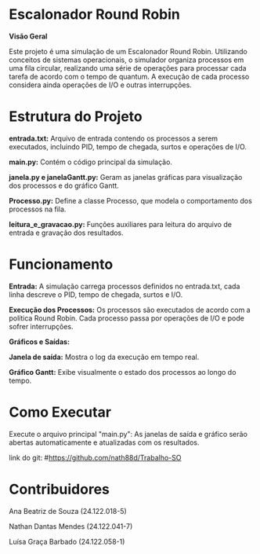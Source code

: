# Escalonador Round Robin

**Visão Geral**

Este projeto é uma simulação de um Escalonador Round Robin. Utilizando conceitos de sistemas operacionais, o simulador organiza processos em uma fila circular, 
realizando uma série de operações para processar cada tarefa de acordo com o tempo de quantum. A execução de cada processo considera ainda operações de I/O e outras 
interrupções.

# Estrutura do Projeto

**entrada.txt:** Arquivo de entrada contendo os processos a serem executados, incluindo PID, tempo de chegada, surtos e operações de I/O.

**main.py:** Contém o código principal da simulação.

**janela.py e janelaGantt.py:** Geram as janelas gráficas para visualização dos processos e do gráfico Gantt.

**Processo.py:** Define a classe Processo, que modela o comportamento dos processos na fila.

**leitura_e_gravacao.py:** Funções auxiliares para leitura do arquivo de entrada e gravação dos resultados.

# Funcionamento

**Entrada:** A simulação carrega processos definidos no entrada.txt, cada linha descreve o PID, tempo de chegada, surtos e I/O.

**Execução dos Processos:** Os processos são executados de acordo com a política Round Robin. Cada processo passa por operações de I/O e pode sofrer interrupções.

**Gráficos e Saídas:**

**Janela de saída:** Mostra o log da execução em tempo real.

**Gráfico Gantt:** Exibe visualmente o estado dos processos ao longo do tempo.

# Como Executar
Execute o arquivo principal "main.py":
As janelas de saída e gráfico serão abertas automaticamente e atualizadas com os resultados.

link do git: #https://github.com/nath88d/Trabalho-SO

# Contribuidores
Ana Beatriz de Souza (24.122.018-5)

Nathan Dantas Mendes (24.122.041-7)

Luísa Graça Barbado (24.122.058-1)
